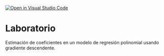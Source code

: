 [![Open in Visual Studio Code](https://classroom.github.com/assets/open-in-vscode-c66648af7eb3fe8bc4f294546bfd86ef473780cde1dea487d3c4ff354943c9ae.svg)](https://classroom.github.com/online_ide?assignment_repo_id=9255753&assignment_repo_type=AssignmentRepo)
# Laboratorio

Estimación de coeficientes en un modelo de regresión polinomial usando gradiente descendente.
